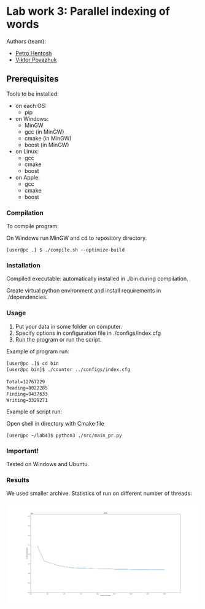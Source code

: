 # Lab work 3: Parallel indexing of words

Authors (team):

- [Petro Hentosh]()
- [Viktor Povazhuk](https://github.com/viktorpovazhuk)

## Prerequisites

Tools to be installed:

* on each OS:
    - pip
* on Windows:
    - MinGW
    - gcc (in MinGW)
    - cmake (in MinGW)
    - boost (in MinGW)
* on Linux:
    - gcc
    - cmake
    - boost
* on Apple:
    - gcc
    - cmake
    - boost

### Compilation

To compile program:

On Windows run MinGW and cd to repository directory.
```shell
[user@pc .] $ ./compile.sh --optimize-build
```

### Installation

Compiled executable: automatically installed in ./bin during compilation.

Create virtual python environment and install requirements in ./dependencies.

### Usage

1. Put your data in some folder on computer.
2. Specify options in configuration file in ./configs/index.cfg
3. Run the program or run the script.

Example of program run:

```shell
[user@pc .]$ cd bin
[user@pc bin]$ ./counter ../configs/index.cfg

Total=12767229
Reading=8022285
Finding=9437633
Writing=3329271
```

Example of script run:

Open shell in directory with Cmake file
```shell
[user@pc ~/lab4]$ python3 ./src/main_pr.py
```

### Important!

Tested on Windows and Ubuntu.

### Results

We used smaller archive.
Statistics of run on different number of threads:

![graph](Figure_1.png)